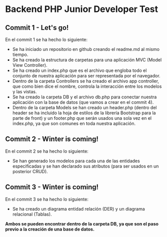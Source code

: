 # Backend PHP Junior Developer Test

## **Commit 1 - Let's go!**

En el commit 1 se ha hecho lo siguiente:

-   Se ha iniciado un repositorio en github creando el readme.md al mismo tiempo.
-   Se ha creado la estructura de carpetas para una aplicación MVC (Model View Controller).
-   Se ha creado un index.php que es el archivo que engloba todo el conjunto de nuestra aplicación para ser representada por el navegador.
-   Dentro de la carpeta Controllers se ha creado el archivo app controller, que como bien dice el nombre, controla la interacción entre los modelos y las vistas.
-   Se ha creado la carpeta DB y el archivo db.php para conectar nuestra aplicación con la base de datos (que vamos a crear en el commit 4).
-   Dentro de la carpeta Models se han creado un header.php (dentro del header se ha incluido la hoja de estilos de la librería Bootstrap para la parte de front) y un footer.php que serán usados una sola vez en el index.php, ya que son comunes en toda nuestra aplicación.

## **Commit 2 - Winter is coming!**

En el commit 2 se ha hecho lo siguiente:

-   Se han generado los modelos para cada una de las entidades especificadas y se han declarado sus atributos (para ser usados en un posterior CRUD).

## **Commit 3 - Winter is coming!**

En el commit 3 se ha hecho lo siguiente:

-   Se ha creado un diagrama entidad relación (DER) y un diagrama relacional (Tablas).

**Ambos se pueden encontrar dentro de la carpeta DB, ya que son el paso previo a la creación de una base de datos.**
